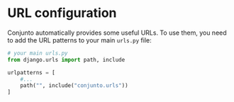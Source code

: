 # URL configuration

Conjunto automatically provides some useful URLs. To use them, you need to add the URL patterns to your main `urls.py` file:

```python
# your main urls.py
from django.urls import path, include

urlpatterns = [
    #...
    path("", include("conjunto.urls"))
]
```